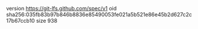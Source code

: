 version https://git-lfs.github.com/spec/v1
oid sha256:035fb83b97b846b8836e85490053fe021a5b521e86e45b2d627c2c17b67ccb10
size 938
